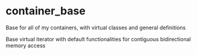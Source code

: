 # container_base
Base for all of my containers, with virtual classes and general definitions


Base virtual iterator with default functionalities for contiguous bidirectional memory access
